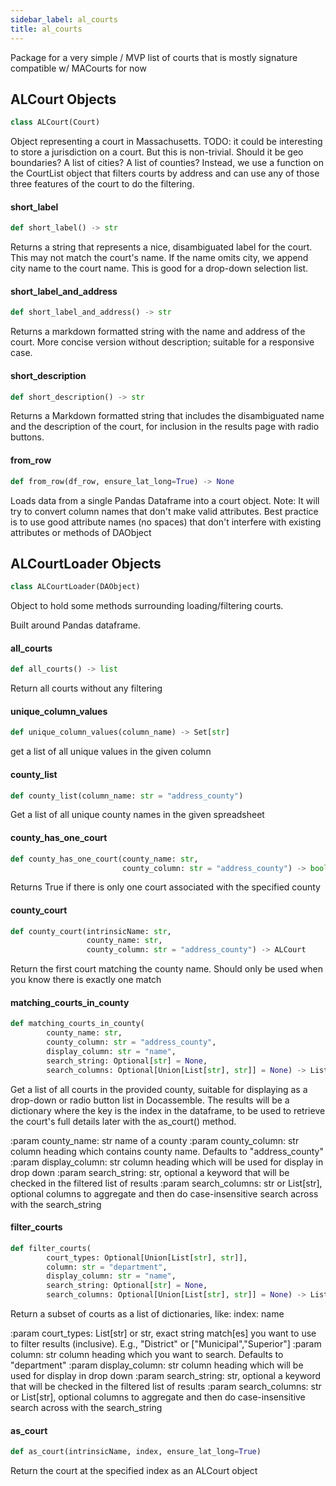 ```yaml
---
sidebar_label: al_courts
title: al_courts
---
```


Package for a very simple / MVP list of courts that is mostly signature compatible w/ MACourts for now

## ALCourt Objects

```python
class ALCourt(Court)
```

Object representing a court in Massachusetts.
TODO: it could be interesting to store a jurisdiction on a court. But this is non-trivial. Should it be geo boundaries?
A list of cities? A list of counties? Instead, we use a function on the CourtList object that filters courts by
address and can use any of those three features of the court to do the filtering.

#### short\_label

```python
def short_label() -> str
```

Returns a string that represents a nice, disambiguated label for the court.
This may not match the court&#x27;s name. If the name omits city, we
append city name to the court name. This is good for a drop-down selection
list.

#### short\_label\_and\_address

```python
def short_label_and_address() -> str
```

Returns a markdown formatted string with the name and address of the court.
More concise version without description; suitable for a responsive case.

#### short\_description

```python
def short_description() -> str
```

Returns a Markdown formatted string that includes the disambiguated name and
the description of the court, for inclusion in the results page with radio
buttons.

#### from\_row

```python
def from_row(df_row, ensure_lat_long=True) -> None
```

Loads data from a single Pandas Dataframe into a court object.
Note: It will try to convert column names that don&#x27;t make valid
attributes. Best practice is to use good attribute names (no spaces) that don&#x27;t interfere
with existing attributes or methods of DAObject

## ALCourtLoader Objects

```python
class ALCourtLoader(DAObject)
```

Object to hold some methods surrounding loading/filtering courts.

Built around Pandas dataframe.

#### all\_courts

```python
def all_courts() -> list
```

Return all courts without any filtering

#### unique\_column\_values

```python
def unique_column_values(column_name) -> Set[str]
```

get a list of all unique values in the given column

#### county\_list

```python
def county_list(column_name: str = "address_county")
```

Get a list of all unique county names in the given spreadsheet

#### county\_has\_one\_court

```python
def county_has_one_court(county_name: str,
                         county_column: str = "address_county") -> bool
```

Returns True if there is only one court associated with the specified county

#### county\_court

```python
def county_court(intrinsicName: str,
                 county_name: str,
                 county_column: str = "address_county") -> ALCourt
```

Return the first court matching the county name. Should only be used
when you know there is exactly one match

#### matching\_courts\_in\_county

```python
def matching_courts_in_county(
        county_name: str,
        county_column: str = "address_county",
        display_column: str = "name",
        search_string: Optional[str] = None,
        search_columns: Optional[Union[List[str], str]] = None) -> List[dict]
```

Get a list of all courts in the provided county, suitable for displaying
as a drop-down or radio button list in Docassemble. The results will be a
dictionary where the key is the index in the dataframe, to be used to
retrieve the court&#x27;s full details later with the as_court() method.

:param county_name: str name of a county
:param county_column: str column heading which contains county name. Defaults to &quot;address_county&quot;
:param display_column: str column heading which will be used for display in drop down
:param search_string: str, optional a keyword that will be checked in the filtered list of results
:param search_columns: str or List[str], optional columns to aggregate and then do case-insensitive search across with the search_string

#### filter\_courts

```python
def filter_courts(
        court_types: Optional[Union[List[str], str]],
        column: str = "department",
        display_column: str = "name",
        search_string: Optional[str] = None,
        search_columns: Optional[Union[List[str], str]] = None) -> List[dict]
```

Return a subset of courts as a list of dictionaries, like:
index: name

:param court_types: List[str] or str, exact string match[es] you want to use to filter results (inclusive). E.g., &quot;District&quot; or [&quot;Municipal&quot;,&quot;Superior&quot;]
:param column: str column heading which you want to search. Defaults to &quot;department&quot;
:param display_column: str column heading which will be used for display in drop down
:param search_string: str, optional a keyword that will be checked in the filtered list of results
:param search_columns: str or List[str], optional columns to aggregate and then do case-insensitive search across with the search_string

#### as\_court

```python
def as_court(intrinsicName, index, ensure_lat_long=True)
```

Return the court at the specified index as an ALCourt object

